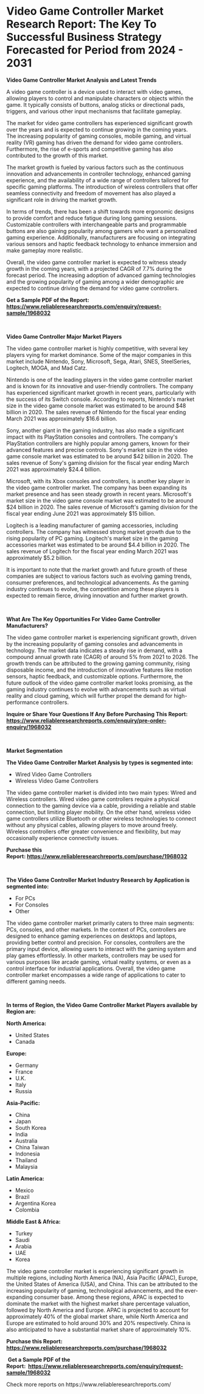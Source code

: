 <p><h1>Video Game Controller Market Research Report: The Key To Successful Business Strategy Forecasted for Period from 2024 - 2031</h1></p><p><strong>Video Game Controller Market Analysis and Latest Trends</strong></p>
<p><p>A video game controller is a device used to interact with video games, allowing players to control and manipulate characters or objects within the game. It typically consists of buttons, analog sticks or directional pads, triggers, and various other input mechanisms that facilitate gameplay.</p><p>The market for video game controllers has experienced significant growth over the years and is expected to continue growing in the coming years. The increasing popularity of gaming consoles, mobile gaming, and virtual reality (VR) gaming has driven the demand for video game controllers. Furthermore, the rise of e-sports and competitive gaming has also contributed to the growth of this market.</p><p>The market growth is fueled by various factors such as the continuous innovation and advancements in controller technology, enhanced gaming experience, and the availability of a wide range of controllers tailored for specific gaming platforms. The introduction of wireless controllers that offer seamless connectivity and freedom of movement has also played a significant role in driving the market growth.</p><p>In terms of trends, there has been a shift towards more ergonomic designs to provide comfort and reduce fatigue during long gaming sessions. Customizable controllers with interchangeable parts and programmable buttons are also gaining popularity among gamers who want a personalized gaming experience. Additionally, manufacturers are focusing on integrating various sensors and haptic feedback technology to enhance immersion and make gameplay more realistic.</p><p>Overall, the video game controller market is expected to witness steady growth in the coming years, with a projected CAGR of 7.7% during the forecast period. The increasing adoption of advanced gaming technologies and the growing popularity of gaming among a wider demographic are expected to continue driving the demand for video game controllers.</p></p>
<p><strong>Get a Sample PDF of the Report:&nbsp; <a href="https://www.reliableresearchreports.com/enquiry/request-sample/1968032">https://www.reliableresearchreports.com/enquiry/request-sample/1968032</a></strong></p>
<p>&nbsp;</p>
<p><strong>Video Game Controller Major Market Players</strong></p>
<p><p>The video game controller market is highly competitive, with several key players vying for market dominance. Some of the major companies in this market include Nintendo, Sony, Microsoft, Sega, Atari, SNES, SteelSeries, Logitech, MOGA, and Mad Catz.</p><p>Nintendo is one of the leading players in the video game controller market and is known for its innovative and user-friendly controllers. The company has experienced significant market growth in recent years, particularly with the success of its Switch console. According to reports, Nintendo's market size in the video game console market was estimated to be around $48 billion in 2020. The sales revenue of Nintendo for the fiscal year ending March 2021 was approximately $16.6 billion.</p><p>Sony, another giant in the gaming industry, has also made a significant impact with its PlayStation consoles and controllers. The company's PlayStation controllers are highly popular among gamers, known for their advanced features and precise controls. Sony's market size in the video game console market was estimated to be around $42 billion in 2020. The sales revenue of Sony's gaming division for the fiscal year ending March 2021 was approximately $24.4 billion.</p><p>Microsoft, with its Xbox consoles and controllers, is another key player in the video game controller market. The company has been expanding its market presence and has seen steady growth in recent years. Microsoft's market size in the video game console market was estimated to be around $24 billion in 2020. The sales revenue of Microsoft's gaming division for the fiscal year ending June 2021 was approximately $15 billion.</p><p>Logitech is a leading manufacturer of gaming accessories, including controllers. The company has witnessed strong market growth due to the rising popularity of PC gaming. Logitech's market size in the gaming accessories market was estimated to be around $4.4 billion in 2020. The sales revenue of Logitech for the fiscal year ending March 2021 was approximately $5.2 billion.</p><p>It is important to note that the market growth and future growth of these companies are subject to various factors such as evolving gaming trends, consumer preferences, and technological advancements. As the gaming industry continues to evolve, the competition among these players is expected to remain fierce, driving innovation and further market growth.</p></p>
<p>&nbsp;</p>
<p><strong>What Are The Key Opportunities For Video Game Controller Manufacturers?</strong></p>
<p><p>The video game controller market is experiencing significant growth, driven by the increasing popularity of gaming consoles and advancements in technology. The market data indicates a steady rise in demand, with a compound annual growth rate (CAGR) of around 5% from 2021 to 2026. The growth trends can be attributed to the growing gaming community, rising disposable income, and the introduction of innovative features like motion sensors, haptic feedback, and customizable options. Furthermore, the future outlook of the video game controller market looks promising, as the gaming industry continues to evolve with advancements such as virtual reality and cloud gaming, which will further propel the demand for high-performance controllers.</p></p>
<p><strong>Inquire or Share Your Questions If Any Before Purchasing This Report: <a href="https://www.reliableresearchreports.com/enquiry/pre-order-enquiry/1968032">https://www.reliableresearchreports.com/enquiry/pre-order-enquiry/1968032</a></strong></p>
<p>&nbsp;</p>
<p><strong>Market Segmentation</strong></p>
<p><strong>The Video Game Controller Market Analysis by types is segmented into:</strong></p>
<p><ul><li>Wired Video Game Controllers</li><li>Wireless Video Game Controllers</li></ul></p>
<p><p>The video game controller market is divided into two main types: Wired and Wireless controllers. Wired video game controllers require a physical connection to the gaming device via a cable, providing a reliable and stable connection, but limiting player mobility. On the other hand, wireless video game controllers utilize Bluetooth or other wireless technologies to connect without any physical cables, allowing players to move around freely. Wireless controllers offer greater convenience and flexibility, but may occasionally experience connectivity issues.</p></p>
<p><strong>Purchase this Report:&nbsp;<a href="https://www.reliableresearchreports.com/purchase/1968032">https://www.reliableresearchreports.com/purchase/1968032</a></strong></p>
<p>&nbsp;</p>
<p><strong>The Video Game Controller Market Industry Research by Application is segmented into:</strong></p>
<p><ul><li>For PCs</li><li>For Consoles</li><li>Other</li></ul></p>
<p><p>The video game controller market primarily caters to three main segments: PCs, consoles, and other markets. In the context of PCs, controllers are designed to enhance gaming experiences on desktops and laptops, providing better control and precision. For consoles, controllers are the primary input device, allowing users to interact with the gaming system and play games effortlessly. In other markets, controllers may be used for various purposes like arcade gaming, virtual reality systems, or even as a control interface for industrial applications. Overall, the video game controller market encompasses a wide range of applications to cater to different gaming needs.</p></p>
<p>&nbsp;</p>
<p><strong>In terms of Region, the Video Game Controller Market Players available by Region are:</strong></p>
<p>
    <p> <strong> North America: </strong>
        <ul>
            <li>United States</li>
            <li>Canada</li>
        </ul>
        </p> 
    <p> <strong> Europe: </strong>
        <ul>
            <li>Germany</li>
            <li>France</li>
            <li>U.K.</li>
            <li>Italy</li>
            <li>Russia</li>
        </ul>
        </p> 
    <p> <strong> Asia-Pacific: </strong>
        <ul>
            <li>China</li>
            <li>Japan</li>
            <li>South Korea</li>
            <li>India</li>
            <li>Australia</li>
            <li>China Taiwan</li>
            <li>Indonesia</li>
            <li>Thailand</li>
            <li>Malaysia</li>
        </ul>
        </p> 
    <p> <strong> Latin America: </strong>
        <ul>
            <li>Mexico</li>
            <li>Brazil</li>
            <li>Argentina Korea</li>
            <li>Colombia</li>
        </ul>
        </p> 
    <p> <strong> Middle East & Africa: </strong>
        <ul>
            <li>Turkey</li>
            <li>Saudi</li>
            <li>Arabia</li>
            <li>UAE</li>
            <li>Korea</li>
        </ul>
    </p>
    </p>
<p><p>The video game controller market is experiencing significant growth in multiple regions, including North America (NA), Asia Pacific (APAC), Europe, the United States of America (USA), and China. This can be attributed to the increasing popularity of gaming, technological advancements, and the ever-expanding consumer base. Among these regions, APAC is expected to dominate the market with the highest market share percentage valuation, followed by North America and Europe. APAC is projected to account for approximately 40% of the global market share, while North America and Europe are estimated to hold around 30% and 20% respectively. China is also anticipated to have a substantial market share of approximately 10%.</p></p>
<p><strong>Purchase this Report: <a href="https://www.reliableresearchreports.com/purchase/1968032">https://www.reliableresearchreports.com/purchase/1968032</a></strong></p>
<p>&nbsp;<strong>Get a Sample PDF of the Report:&nbsp;&nbsp;<a href="https://www.reliableresearchreports.com/enquiry/request-sample/1968032">https://www.reliableresearchreports.com/enquiry/request-sample/1968032</a></strong></p>
<p><strong></strong></p>
<p>Check more reports on https://www.reliableresearchreports.com/</p>